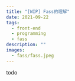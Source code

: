 ```yaml
---
title: "[WIP] Fass的理解"
date: 2021-09-22
tags:
  - front-end
  - programming
  - fass
description: ""
images:
  - fass/fass.jpeg
---
```


todo